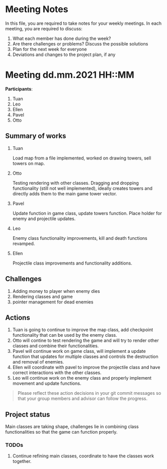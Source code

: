 # Meeting Notes
In this file, you are required to take notes for your weekly meetings. 
In each meeting, you are required to discuss:

1. What each member has done during the week?
2. Are there challenges or problems? Discuss the possible solutions
3. Plan for the next week for everyone
4. Deviations and changes to the project plan, if any


# Meeting dd.mm.2021 HH::MM

**Participants**: 
1. Tuan
2. Leo
3. Ellen
4. Pavel
5. Otto

## Summary of works
1. Tuan
   
   Load map from a file implemented, worked on drawing towers, sell towers on map. 

2. Otto

   Testing rendering with other classes. Dragging and dropping functionality (still not well implemented), ideally creates towers
   and directly adds them to the main game tower vector.

3. Pavel

   Update function in game class, update towers function. Place holder for enemy and projectile updates.

4. Leo 

   Enemy class functionality improvements, kill and death functions revamped.

5. Ellen

   Projectile class improvements and functionality additions.

## Challenges

1. Adding money to player when enemy dies
2. Rendering classes and game
3. pointer management for dead enemies


## Actions
1. Tuan is going to continue to improve the map class, add checkpoint functionality that can be used by the enemy class.
2. Otto will contine to test rendering the game and will try to render other classes and combine their functionalities.
3. Pavel will continue work on game class, will implement a update function that updates for multiple classes and controls the destruction and removal of enemies.
4. Ellen will coordinate with pavel to improve the projectile class and have correct interactions with the other classes.
5. Leo will continue work on the enemy class and properly implement movement and update functions. 

> Please reflect these action decisions in your git commit messages so that 
> your group members and advisor can follow the progress.

## Project status 
Main classes are taking shape, challenges lie in combining class functionalities so that the game can function properly. 

### TODOs
1. Continue refining main classes, coordinate to have the classes work together.